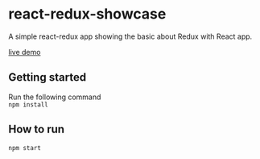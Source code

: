 # react-redux-showcase
A simple react-redux app showing the basic about Redux with React app.

<a href='https://wolfgio.github.io/react-redux-showcase/'>live demo</a>

## Getting started
Run the following command<br>
  `npm install`
  
## How to run
  `npm start`
